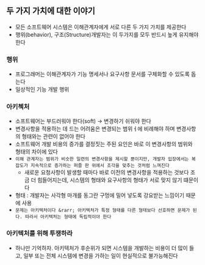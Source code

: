 ## 두 가지 가치에 대한 이야기
- 모든 소프트웨어 시스템은 이해관계자에게 서로 다른 두 가지 가치를 제공한다
- 행위(behavior), 구조(Structure)개발자는 이 두가지를 모두 반드시 높게 유지해야한다 

### 행위
- 프로그래머는 이해관계자가 기능 명세서나 요구사항 문서를 구체화할 수 있도록 돕는다
- 일상적인 기능 개발 행위

### 아키첵처
- 소프트웨어는 부드러워야 한다(soft) &rarr; 변경하기 쉬워야 한다 
- 변경사항을 적용하는 데 드는 어려움은 변경되는 범위ㅓ에 비례해야 하며 변경사항의 형태와는 관련이 없어야 한다 
- 소프트웨어 개발 비용의 증가를 결정짓는 주된 요인은 바로 이 변경사항의 범위와 형태의 차이에 있다 
- `이해 관계자는 범위가 비슷한 일련의 변경사항을 제시할 뿐이지만, 개발자 입장에서는 복잡도가 지속적으로 증가하는 퍼즐 판 위에서 조각을 맞추는 것처럼 느껴진다`
  - 새로운 요청사항이 발생할 때마다 바로 이전의 변경사항을 적용하는 것보다 조금 더 힘들어지는데, 시스템의 형태와 요구사항의 형태가 서로 맞지 않기 떄문이다 
- 형태 : 개발자는 사각형 마개를 동그란 구멍에 밀어 넣도록 강요받는 느낌이기 때문에 사용
- `문제는 아키텍처이다 &rarr; 아키텍처가 특정 형태를 다른 형태보다 선호하면 문제가 된다. 따라서 아키텍처는 형태에 독립적이야 한다`

### 아키텍처를 위해 투쟁하라 
- 하나만 기억하자. 아키텍처가 후순위가 되면 시스템을 개발하는 비용이 더 많이 들고, 일부 또는 전체 시스템에 변경을 가하는 일이 현실적으로 불가능해진다 